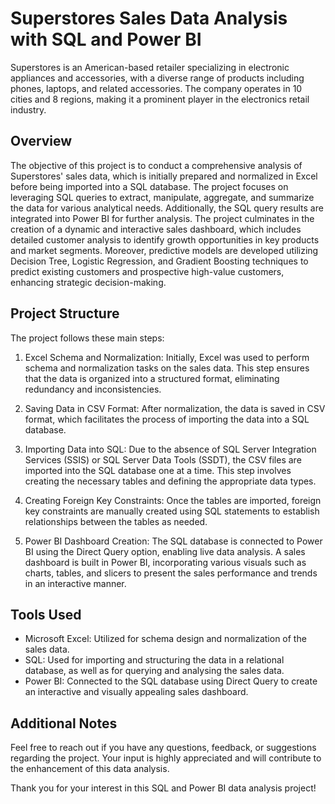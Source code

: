 # Superstores Sales Data Analysis with SQL and Power BI

Superstores is an American-based retailer specializing in electronic appliances and accessories, with a diverse range of products including phones, laptops, and related accessories. The company operates in 10 cities and 8 regions, making it a prominent player in the electronics retail industry.

## Overview
The objective of this project is to conduct a comprehensive analysis of Superstores' sales data, which is initially prepared and normalized in Excel before being imported into a SQL database. The project focuses on leveraging SQL queries to extract, manipulate, aggregate, and summarize the data for various analytical needs. Additionally, the SQL query results are integrated into Power BI for further analysis. The project culminates in the creation of a dynamic and interactive sales dashboard, which includes detailed customer analysis to identify growth opportunities in key products and market segments. Moreover, predictive models are developed utilizing Decision Tree, Logistic Regression, and Gradient Boosting techniques to predict existing customers and prospective high-value customers, enhancing strategic decision-making.

## Project Structure
The project follows these main steps:

1. Excel Schema and Normalization:
   Initially, Excel was used to perform schema and normalization tasks on the sales data. This step ensures that the data is organized into a structured format, eliminating redundancy and inconsistencies.

2. Saving Data in CSV Format:
   After normalization, the data is saved in CSV format, which facilitates the process of importing the data into a SQL database.

3. Importing Data into SQL:
   Due to the absence of SQL Server Integration Services (SSIS) or SQL Server Data Tools (SSDT), the CSV files are imported into the SQL database one at a time. This step involves creating the necessary tables and defining the appropriate data types.

4. Creating Foreign Key Constraints:
   Once the tables are imported, foreign key constraints are manually created using SQL statements to establish relationships between the tables as needed.

5. Power BI Dashboard Creation:
   The SQL database is connected to Power BI using the Direct Query option, enabling live data analysis. A sales dashboard is built in Power BI, incorporating various visuals such as charts, tables, and slicers to present the sales performance and trends in an interactive manner.

## Tools Used
- Microsoft Excel: Utilized for schema design and normalization of the sales data.
- SQL: Used for importing and structuring the data in a relational database, as well as for querying and analysing the sales data.
- Power BI: Connected to the SQL database using Direct Query to create an interactive and visually appealing sales dashboard.

## Additional Notes
Feel free to reach out if you have any questions, feedback, or suggestions regarding the project. Your input is highly appreciated and will contribute to the enhancement of this data analysis.

Thank you for your interest in this SQL and Power BI data analysis project!
